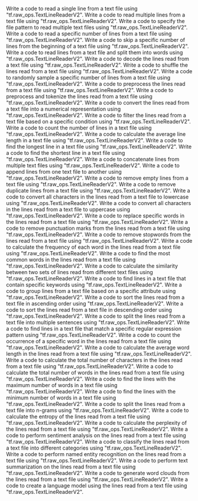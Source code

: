 Write a code to read a single line from a text file using "tf.raw_ops.TextLineReaderV2".
Write a code to read multiple lines from a text file using "tf.raw_ops.TextLineReaderV2".
Write a code to specify the file pattern to read multiple text files using "tf.raw_ops.TextLineReaderV2".
Write a code to read a specific number of lines from a text file using "tf.raw_ops.TextLineReaderV2".
Write a code to skip a specific number of lines from the beginning of a text file using "tf.raw_ops.TextLineReaderV2".
Write a code to read lines from a text file and split them into words using "tf.raw_ops.TextLineReaderV2".
Write a code to decode the lines read from a text file using "tf.raw_ops.TextLineReaderV2".
Write a code to shuffle the lines read from a text file using "tf.raw_ops.TextLineReaderV2".
Write a code to randomly sample a specific number of lines from a text file using "tf.raw_ops.TextLineReaderV2".
Write a code to preprocess the lines read from a text file using "tf.raw_ops.TextLineReaderV2".
Write a code to preprocess and tokenize the lines read from a text file using "tf.raw_ops.TextLineReaderV2".
Write a code to convert the lines read from a text file into a numerical representation using "tf.raw_ops.TextLineReaderV2".
Write a code to filter the lines read from a text file based on a specific condition using "tf.raw_ops.TextLineReaderV2".
Write a code to count the number of lines in a text file using "tf.raw_ops.TextLineReaderV2".
Write a code to calculate the average line length in a text file using "tf.raw_ops.TextLineReaderV2".
Write a code to find the longest line in a text file using "tf.raw_ops.TextLineReaderV2".
Write a code to find the shortest line in a text file using "tf.raw_ops.TextLineReaderV2".
Write a code to concatenate lines from multiple text files using "tf.raw_ops.TextLineReaderV2".
Write a code to append lines from one text file to another using "tf.raw_ops.TextLineReaderV2".
Write a code to remove empty lines from a text file using "tf.raw_ops.TextLineReaderV2".
Write a code to remove duplicate lines from a text file using "tf.raw_ops.TextLineReaderV2".
Write a code to convert all characters in the lines read from a text file to lowercase using "tf.raw_ops.TextLineReaderV2".
Write a code to convert all characters in the lines read from a text file to uppercase using "tf.raw_ops.TextLineReaderV2".
Write a code to replace specific words in the lines read from a text file using "tf.raw_ops.TextLineReaderV2".
Write a code to remove punctuation marks from the lines read from a text file using "tf.raw_ops.TextLineReaderV2".
Write a code to remove stopwords from the lines read from a text file using "tf.raw_ops.TextLineReaderV2".
Write a code to calculate the frequency of each word in the lines read from a text file using "tf.raw_ops.TextLineReaderV2".
Write a code to find the most common words in the lines read from a text file using "tf.raw_ops.TextLineReaderV2".
Write a code to calculate the similarity between two sets of lines read from different text files using "tf.raw_ops.TextLineReaderV2".
Write a code to find lines in a text file that contain specific keywords using "tf.raw_ops.TextLineReaderV2".
Write a code to group lines from a text file based on a specific attribute using "tf.raw_ops.TextLineReaderV2".
Write a code to sort the lines read from a text file in ascending order using "tf.raw_ops.TextLineReaderV2".
Write a code to sort the lines read from a text file in descending order using "tf.raw_ops.TextLineReaderV2".
Write a code to split the lines read from a text file into multiple sentences using "tf.raw_ops.TextLineReaderV2".
Write a code to find lines in a text file that match a specific regular expression pattern using "tf.raw_ops.TextLineReaderV2".
Write a code to count the occurrence of a specific word in the lines read from a text file using "tf.raw_ops.TextLineReaderV2".
Write a code to calculate the average word length in the lines read from a text file using "tf.raw_ops.TextLineReaderV2".
Write a code to calculate the total number of characters in the lines read from a text file using "tf.raw_ops.TextLineReaderV2".
Write a code to calculate the total number of words in the lines read from a text file using "tf.raw_ops.TextLineReaderV2".
Write a code to find the lines with the maximum number of words in a text file using "tf.raw_ops.TextLineReaderV2".
Write a code to find the lines with the minimum number of words in a text file using "tf.raw_ops.TextLineReaderV2".
Write a code to split the lines read from a text file into n-grams using "tf.raw_ops.TextLineReaderV2".
Write a code to calculate the entropy of the lines read from a text file using "tf.raw_ops.TextLineReaderV2".
Write a code to calculate the perplexity of the lines read from a text file using "tf.raw_ops.TextLineReaderV2".
Write a code to perform sentiment analysis on the lines read from a text file using "tf.raw_ops.TextLineReaderV2".
Write a code to classify the lines read from a text file into different categories using "tf.raw_ops.TextLineReaderV2".
Write a code to perform named entity recognition on the lines read from a text file using "tf.raw_ops.TextLineReaderV2".
Write a code to perform text summarization on the lines read from a text file using "tf.raw_ops.TextLineReaderV2".
Write a code to generate word clouds from the lines read from a text file using "tf.raw_ops.TextLineReaderV2".
Write a code to create a language model using the lines read from a text file using "tf.raw_ops.TextLineReaderV2".